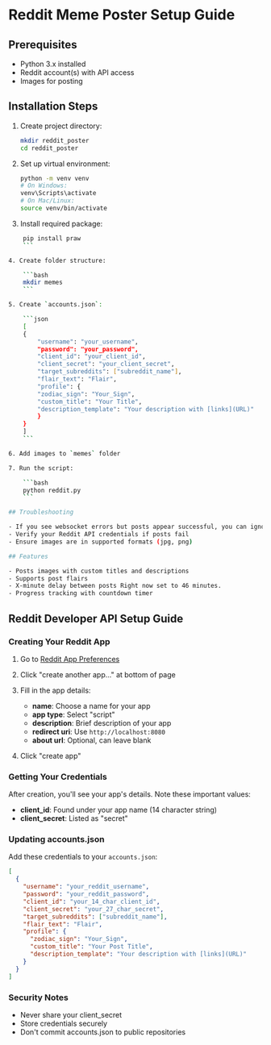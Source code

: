 # Reddit Meme Poster Setup Guide

## Prerequisites

- Python 3.x installed
- Reddit account(s) with API access
- Images for posting

## Installation Steps

1. Create project directory:

   ```bash
   mkdir reddit_poster
   cd reddit_poster
   ```

2. Set up virtual environment:

   ```bash
   python -m venv venv
   # On Windows:
   venv\Scripts\activate
   # On Mac/Linux:
   source venv/bin/activate
   ```

3. Install required package:

````bash
    pip install praw
    ```

4. Create folder structure:

    ```bash
    mkdir memes
    ```

5. Create `accounts.json`:

    ```json
    [
    {
        "username": "your_username",
        "password": "your_password",
        "client_id": "your_client_id",
        "client_secret": "your_client_secret",
        "target_subreddits": ["subreddit_name"],
        "flair_text": "Flair",
        "profile": {
        "zodiac_sign": "Your_Sign",
        "custom_title": "Your Title",
        "description_template": "Your description with [links](URL)"
        }
    }
    ]
    ```

6. Add images to `memes` folder

7. Run the script:

    ```bash
    python reddit.py
    ```

## Troubleshooting

- If you see websocket errors but posts appear successful, you can ignore these warnings
- Verify your Reddit API credentials if posts fail
- Ensure images are in supported formats (jpg, png)

## Features

- Posts images with custom titles and descriptions
- Supports post flairs
- X-minute delay between posts Right now set to 46 minutes.
- Progress tracking with countdown timer
````

## Reddit Developer API Setup Guide

### Creating Your Reddit App

1. Go to [Reddit App Preferences](https://www.reddit.com/prefs/apps)

2. Click "create another app..." at bottom of page

3. Fill in the app details:
   - **name**: Choose a name for your app
   - **app type**: Select "script"
   - **description**: Brief description of your app
   - **redirect uri**: Use `http://localhost:8080`
   - **about url**: Optional, can leave blank

4. Click "create app"

### Getting Your Credentials

After creation, you'll see your app's details. Note these important values:

- **client_id**: Found under your app name (14 character string)
- **client_secret**: Listed as "secret"

### Updating accounts.json

Add these credentials to your `accounts.json`:
```json
[
  {
    "username": "your_reddit_username",
    "password": "your_reddit_password",
    "client_id": "your_14_char_client_id",
    "client_secret": "your_27_char_secret",
    "target_subreddits": ["subreddit_name"],
    "flair_text": "Flair",
    "profile": {
      "zodiac_sign": "Your_Sign",
      "custom_title": "Your Post Title",
      "description_template": "Your description with [links](URL)"
    }
  }
]
```

### Security Notes

- Never share your client_secret
- Store credentials securely
- Don't commit accounts.json to public repositories